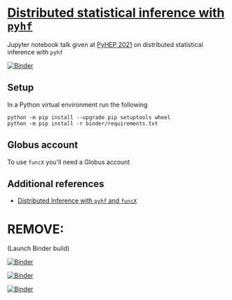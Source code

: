 # [Distributed statistical inference with `pyhf`](https://indico.cern.ch/event/1019958/contributions/4418598/)

Jupyter notebook talk given at [PyHEP 2021](https://indico.cern.ch/event/1019958/) on distributed statistical inference with `pyhf`

[![Binder](https://mybinder.org/badge_logo.svg)](https://mybinder.org/v2/gh/pyhf/pyhep-2021-notebook-talk/HEAD?urlpath=lab/tree/talk.ipynb)

## Setup

In a Python virtual environment run the following

```console
python -m pip install --upgrade pip setuptools wheel
python -m pip install -r binder/requirements.txt
```

## Globus account

To use `funcX` you'll need a Globus account

## Additional references

- [Distributed Inference with `pyhf` and `funcX`](https://github.com/matthewfeickert/distributed-inference-with-pyhf-and-funcX)


# REMOVE:

(Launch Binder build)

[![Binder](https://mybinder.org/badge_logo.svg)](https://mybinder.org/v2/gh/pyhf/pyhep-2021-notebook-talk/feat/add-first-draft?urlpath=lab/tree/talk.ipynb)

[![Binder](https://mybinder.org/badge_logo.svg)](https://mybinder.org/v2/gh/pyhf/pyhep-2021-notebook-talk/feat/add-first-draft?filepath=talk.ipynb)


[![Binder](https://mybinder.org/badge_logo.svg)](https://mybinder.org/v2/gh/pyhf/pyhep-2021-notebook-talk/feat/add-first-draft?urlpath=lab/tree/talk.ipynb)
